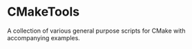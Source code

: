 # CMakeTools

A collection of various general purpose scripts for CMake with accompanying examples.

